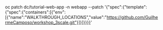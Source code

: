 oc patch dc/tutorial-web-app  -n webapp --patch '{"spec":{"template":{"spec":{"containers":[{"env":[{"name":"WALKTHROUGH_LOCATIONS","value":"https://github.com/GuilhermeCamposo/workshop_3scale.git"}]}]}}}}'
